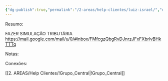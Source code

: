 ```yaml
---
{"dg-publish":true,"permalink":"/2-areas/help-clientes/luiz-israel/","dgPassFrontmatter":true,"created":"2025-07-29T22:11:32.106-03:00","updated":"2025-07-29T22:12:36.699-03:00"}
---
```


Resumo:

FAZER SIMULAÇÃO TRIBUTÁRIA
https://mail.google.com/mail/u/0/#inbox/FMfcgzQbgRvDJnrzJFxFXbrlvBHkTTTq


Notas:


Conexões:

[[2. AREAS/Help Clientes/!Grupo_Central\|!Grupo_Central]]